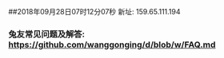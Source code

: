 ##2018年09月28日07时12分07秒 新址: 159.65.111.194
### 兔友常见问题及解答: https://github.com/wanggonging/d/blob/w/FAQ.md
